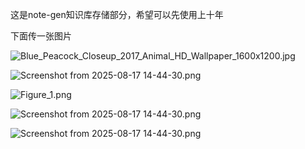 这是note-gen知识库存储部分，希望可以先使用上十年

下面传一张图片

![Blue_Peacock_Closeup_2017_Animal_HD_Wallpaper_1600x1200.jpg](/assets/a8870685-022f-4299-bb49-739861aaf483.jpg)

![Screenshot from 2025-08-17 14-44-30.png](/assets/4ed956ad-3240-4747-ab55-453ce65902a2.png)


![Figure_1.png](/assets/b07eda3d-1ee6-4218-b644-57c7bc27a54f.png)

![Screenshot from 2025-08-17 14-44-30.png](/assets/3fa25162-cb6f-47f9-be5a-94c4a042ab20.png)

![Screenshot from 2025-08-17 14-44-30.png](/assets/1904edf1-c2bb-4ce7-a7cd-1eea5f30663a.png)
